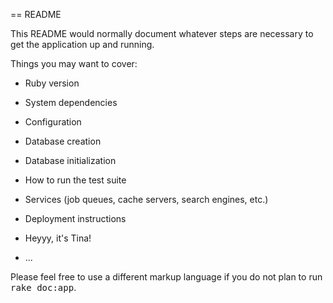 == README

This README would normally document whatever steps are necessary to get the
application up and running.

Things you may want to cover:

* Ruby version

* System dependencies

* Configuration

* Database creation

* Database initialization

* How to run the test suite

* Services (job queues, cache servers, search engines, etc.)

* Deployment instructions

* Heyyy, it's Tina!

* ...


Please feel free to use a different markup language if you do not plan to run
<tt>rake doc:app</tt>.
